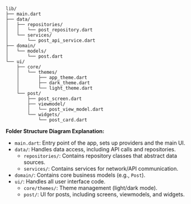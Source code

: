 ```plaintext
lib/
├── main.dart
├── data/
│   ├── repositories/
│   │   └── post_repository.dart
│   └── services/
│       └── post_api_service.dart
├── domain/
│   └── models/
│       └── post.dart
└── ui/
    ├── core/
    │   └── themes/
    │       ├── app_theme.dart
    │       ├── dark_theme.dart
    │       └── light_theme.dart
    └── post/
        ├── post_screen.dart
        ├── viewmodel/
        │   └── post_view_model.dart
        └── widgets/
            └── post_card.dart
```

**Folder Structure Diagram Explanation:**
- `main.dart`: Entry point of the app, sets up providers and the main UI.
- `data/`: Handles data access, including API calls and repositories.
  - `repositories/`: Contains repository classes that abstract data sources.
  - `services/`: Contains services for network/API communication.
- `domain/`: Contains core business models (e.g., `Post`).
- `ui/`: Handles all user interface code.
  - `core/themes/`: Theme management (light/dark mode).
  - `post/`: UI for posts, including screens, viewmodels, and widgets.

